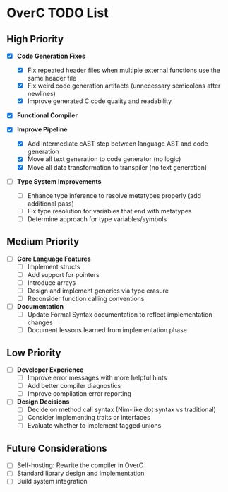 # OverC TODO List

## High Priority

- [x] **Code Generation Fixes**
  - [x] Fix repeated header files when multiple external functions use the same header file
  - [x] Fix weird code generation artifacts (unnecessary semicolons after newlines)
  - [x] Improve generated C code quality and readability

- [x] **Functional Compiler**

- [x] **Improve Pipeline**
  - [x] Add intermediate cAST step between language AST and code generation
  - [x] Move all text generation to code generator (no logic)
  - [x] Move all data transformation to transpiler (no text generation)

- [ ] **Type System Improvements**
  - [ ] Enhance type inference to resolve metatypes properly (add additional pass)
  - [ ] Fix type resolution for variables that end with metatypes
  - [ ] Determine approach for type variables/symbols

## Medium Priority

- [ ] **Core Language Features**
  - [ ] Implement structs
  - [ ] Add support for pointers
  - [ ] Introduce arrays
  - [ ] Design and implement generics via type erasure
  - [ ] Reconsider function calling conventions

- [ ] **Documentation**
  - [ ] Update Formal Syntax documentation to reflect implementation changes
  - [ ] Document lessons learned from implementation phase

## Low Priority

- [ ] **Developer Experience**
  - [ ] Improve error messages with more helpful hints
  - [ ] Add better compiler diagnostics
  - [ ] Improve compilation error reporting

- [ ] **Design Decisions**
  - [ ] Decide on method call syntax (Nim-like dot syntax vs traditional)
  - [ ] Consider implementing traits or interfaces
  - [ ] Evaluate whether to implement tagged unions

## Future Considerations

- [ ] Self-hosting: Rewrite the compiler in OverC
- [ ] Standard library design and implementation
- [ ] Build system integration